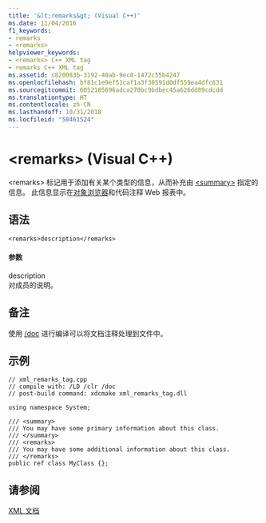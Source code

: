 ```yaml
---
title: '&lt;remarks&gt; (Visual C++)'
ms.date: 11/04/2016
f1_keywords:
- remarks
- <remarks>
helpviewer_keywords:
- <remarks> C++ XML tag
- remarks C++ XML tag
ms.assetid: c820083b-3192-40ab-9ec8-1472c55b4247
ms.openlocfilehash: bf81c1e9ef51caf1a3f30591d0df559ea4dfc631
ms.sourcegitcommit: 6052185696adca270bc9bdbec45a626dd89cdcdd
ms.translationtype: HT
ms.contentlocale: zh-CN
ms.lasthandoff: 10/31/2018
ms.locfileid: "50461524"
---
```

# <a name="ltremarksgt-visual-c"></a>&lt;remarks&gt; (Visual C++)

\<remarks> 标记用于添加有关某个类型的信息，从而补充由 [\<summary>](../ide/summary-visual-cpp.md) 指定的信息。 此信息显示在[对象浏览器](/visualstudio/ide/viewing-the-structure-of-code)和代码注释 Web 报表中。

## <a name="syntax"></a>语法

```
<remarks>description</remarks>
```

#### <a name="parameters"></a>参数

description<br/>
对成员的说明。

## <a name="remarks"></a>备注

使用 [/doc](../build/reference/doc-process-documentation-comments-c-cpp.md) 进行编译可以将文档注释处理到文件中。

## <a name="example"></a>示例

```
// xml_remarks_tag.cpp
// compile with: /LD /clr /doc
// post-build command: xdcmake xml_remarks_tag.dll

using namespace System;

/// <summary>
/// You may have some primary information about this class.
/// </summary>
/// <remarks>
/// You may have some additional information about this class.
/// </remarks>
public ref class MyClass {};
```

## <a name="see-also"></a>请参阅

[XML 文档](../ide/xml-documentation-visual-cpp.md)